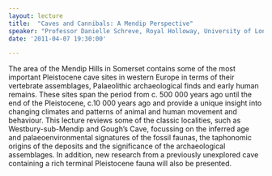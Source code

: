 ```yaml
---
layout: lecture
title:  "Caves and Cannibals: A Mendip Perspective"
speaker: "Professor Danielle Schreve, Royal Holloway, University of London, Reader in Physical Geography, Director of Centre for Quaternary Science"
date: '2011-04-07 19:30:00'

---
```

The area of the Mendip Hills in Somerset contains some of the most important Pleistocene cave sites in western Europe in terms of their vertebrate assemblages, Palaeolithic archaeological finds and early human remains. These sites span the period from c. 500 000 years ago until the end of the Pleistocene, c.10 000 years ago and provide a unique insight into changing climates and patterns of animal and human movement and behaviour. This lecture reviews some of the classic localities, such as Westbury-sub-Mendip and Gough’s Cave, focussing on the inferred age and palaeoenvironmental signatures of the fossil faunas, the taphonomic origins of the deposits and the significance of the archaeological assemblages. In addition, new research from a previously unexplored cave containing a rich terminal Pleistocene fauna will also be presented.